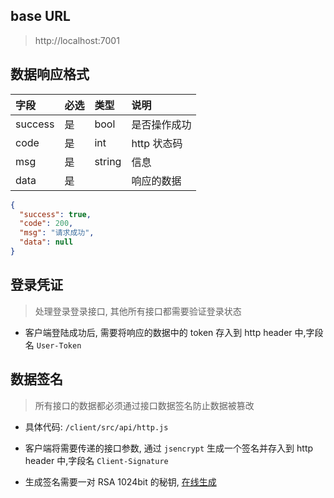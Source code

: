 ## base URL

> http://localhost:7001

## 数据响应格式

| 字段    | 必选 | 类型   | 说明         |
| :------ | :--- | :----- | :----------- |
| success | 是   | bool   | 是否操作成功 |
| code    | 是   | int    | http 状态码  |
| msg     | 是   | string | 信息         |
| data    | 是   |        | 响应的数据   |

```json
{
  "success": true,
  "code": 200,
  "msg": "请求成功",
  "data": null
}
```

## 登录凭证

> 处理登录登录接口, 其他所有接口都需要验证登录状态

- 客户端登陆成功后, 需要将响应的数据中的 token 存入到 http header 中,字段名 `User-Token`

## 数据签名

> 所有接口的数据都必须通过接口数据签名防止数据被篡改

- 具体代码: `/client/src/api/http.js`

- 客户端将需要传递的接口参数, 通过 `jsencrypt` 生成一个签名并存入到 http header 中,字段名 `Client-Signature`

- 生成签名需要一对 RSA 1024bit 的秘钥, [在线生成](http://web.chacuo.net/netrsakeypair)
